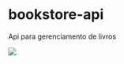 # bookstore-api
Api para gerenciamento de livros
<div aling="center">
  
<img src="![12](https://user-images.githubusercontent.com/29668363/148405064-b43265ba-1c22-425c-a7e4-5dd6c047c124.PNG)" />
</div>
